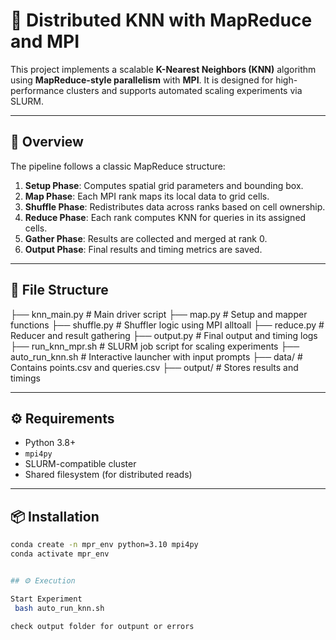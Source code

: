 # 🧠 Distributed KNN with MapReduce and MPI

This project implements a scalable **K-Nearest Neighbors (KNN)** algorithm using **MapReduce-style parallelism** with **MPI**. It is designed for high-performance clusters and supports automated scaling experiments via SLURM.

---

## 🚀 Overview

The pipeline follows a classic MapReduce structure:

1. **Setup Phase**: Computes spatial grid parameters and bounding box.
2. **Map Phase**: Each MPI rank maps its local data to grid cells.
3. **Shuffle Phase**: Redistributes data across ranks based on cell ownership.
4. **Reduce Phase**: Each rank computes KNN for queries in its assigned cells.
5. **Gather Phase**: Results are collected and merged at rank 0.
6. **Output Phase**: Final results and timing metrics are saved.

---

## 📁 File Structure

├── knn_main.py # Main driver script 
├── map.py # Setup and mapper functions 
├── shuffle.py # Shuffler logic using MPI alltoall
├── reduce.py # Reducer and result gathering 
├── output.py # Final output and timing logs 
├── run_knn_mpr.sh # SLURM job script for scaling experiments 
├── auto_run_knn.sh # Interactive launcher with input prompts 
├── data/ # Contains points.csv and queries.csv 
├── output/ # Stores results and timings


---

## ⚙️ Requirements

- Python 3.8+
- `mpi4py`
- SLURM-compatible cluster
- Shared filesystem (for distributed reads)

---

## 📦 Installation

```bash
conda create -n mpr_env python=3.10 mpi4py
conda activate mpr_env


## ⚙️ Execution

Start Experiment
 bash auto_run_knn.sh

check output folder for outpunt or errors

